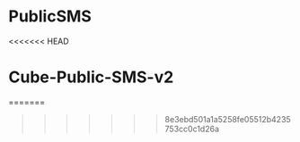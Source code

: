# PublicSMS
<<<<<<< HEAD
# Cube-Public-SMS-v2
=======
>>>>>>> 8e3ebd501a1a5258fe05512b4235753cc0c1d26a
